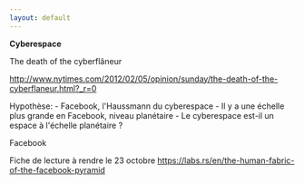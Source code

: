 ```yaml
---
layout: default
---
```

**Cyberespace**

The death of the cyberflâneur 

http://www.nytimes.com/2012/02/05/opinion/sunday/the-death-of-the-cyberflaneur.html?_r=0

Hypothèse:
    - Facebook, l'Haussmann du cyberespace
    - Il y a une échelle plus grande en Facebook, niveau planétaire
    - Le cyberespace est-il un espace à l'échelle planétaire ?

Facebook

Fiche de lecture à rendre le 23 octobre
https://labs.rs/en/the-human-fabric-of-the-facebook-pyramid
